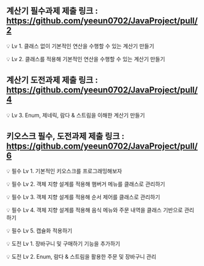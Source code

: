 ## 계산기 필수과제 제출 링크 : https://github.com/yeeun0702/JavaProject/pull/2
💡 Lv 1. 클래스 없이 기본적인 연산을 수행할 수 있는 계산기 만들기

💡 Lv 2. 클래스를 적용해 기본적인 연산을 수행할 수 있는 계산기 만들기


## 계산기 도전과제 제출 링크 : https://github.com/yeeun0702/JavaProject/pull/4

💡 Lv 3. Enum, 제네릭, 람다 & 스트림을 이해한 계산기 만들기

## 키오스크 필수, 도전과제 제출 링크 : https://github.com/yeeun0702/JavaProject/pull/6

💡 필수 Lv 1. 기본적인 키오스크를 프로그래밍해보자

💡 필수 Lv 2. 객체 지향 설계를 적용해 햄버거 메뉴를 클래스로 관리하기

💡 필수 Lv 3. 객체 지향 설계를 적용해 순서 제어를 클래스로 관리하기

💡 필수 Lv 4. 객체 지향 설계를 적용해 음식 메뉴와 주문 내역을 클래스 기반으로 관리하기

💡 필수 Lv 5. 캡슐화 적용하기

💡 도전 Lv 1. 장바구니 및 구매하기 기능을 추가하기

💡 도전 Lv 2. Enum, 람다 & 스트림을 활용한 주문 및 장바구니 관리
